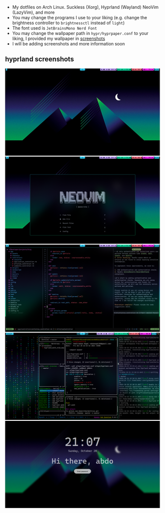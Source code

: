 - My dotfiles on Arch Linux. Suckless (Xorg), Hyprland (Wayland) NeoVim (LazyVim), and more
- You may change the programs I use to your liking (e.g. change the brightness controller to `brightnessctl` instead of `light`)
- The font used is `JetBrainsMono Nerd Font`
- You may change the wallpaper path in `hypr/hyprpaper.conf` to your liking, I provided my wallpaper in [screenshots](screenshots/)
- I will be adding screenshots and more information soon

## hyprland screenshots

![waybar](screenshots/waybar_only.png)
![hyprland](screenshots/hyprland_with_nvim_waybar.png)
![nvim](screenshots/nvim_dev.png)
![kitty](screenshots/nvim_kitty.png)
![hyperlock](screenshots/hyprlock.png)
